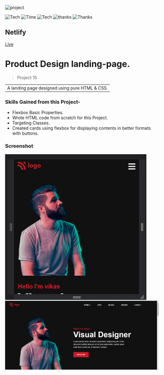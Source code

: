 ![project](https://img.shields.io/badge/PROJECT-Product%20Design-yellow)

![Tech](https://img.shields.io/badge/TECH-CSS-yellowgreen)
![Time](https://img.shields.io/badge/TIME-8%20Hour-red)
![Tech](https://img.shields.io/badge/LCO-Iwritecode-orange)
![thanks](https://img.shields.io/badge/THANKS-Hitesh%20Choudhary-red)
![Thanks](https://img.shields.io/badge/THANKS-Ineuron-blue)

## Netlify
[Live](https://product-design-website.netlify.app/)

# Product Design landing-page.

> Project 15

<table>
<tr>
<td>
  A landing page designed using pure HTML & CSS.
</td>
</tr>
</table>

### Skills Gained from this Project-

- Flexbox Basic Properties.
- Wrote HTML code from scratch for this Project.
- Targeting Classes.
- Created cards using flexbox for displaying contents in better formats with buttons.

### Screenshot

![saas](./screenshot/product%20design%2001.PNG)
![saas](./screenshot/product%20design02.PNG)

